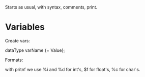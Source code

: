 Starts as usual, with syntax, comments, print.

# Variables

Create vars:

dataType varName {= Value};

Formats:

with pritnf we use %i and %d for int's, $f for float's, %c for char's.


